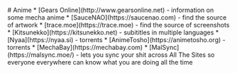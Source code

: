 
<br>
# Anime
* [Gears Online](http://www.gearsonline.net) - information on some mecha anime
* [SauceNAO](https://saucenao.com) - find the source of artwork
* [trace.moe](https://trace.moe) - find the source of screenshots
* [Kitsunekko](https://kitsunekko.net) - subititles in multiple languages
* [Nyaa](https://nyaa.si) - torrents
* [AnimeTosho](https://animetosho.org) - torrents
* [MechaBay](https://mechabay.com)
* [MalSync](https://malsync.moe/) - lets you sync your shit across All The Sites so everyone everywhere can know what you are doing all the time


<!---
{{%expand "Web Extensions:" %}}
write about deepl extension
ublock,
popupoff
privacybadger
canvasblocker
bitwarden
noscript
ghostery
dearrow
basically any of these
![image](https://github.com/eriritarded/eriritarded.github.io/assets/155283554/3494b9d7-4169-4f38-876a-93befd98d74e)
//i totally didnt know u could just paste copied images and then it would like get uploaded thats crazy//
{{% /expand%}}

-->


